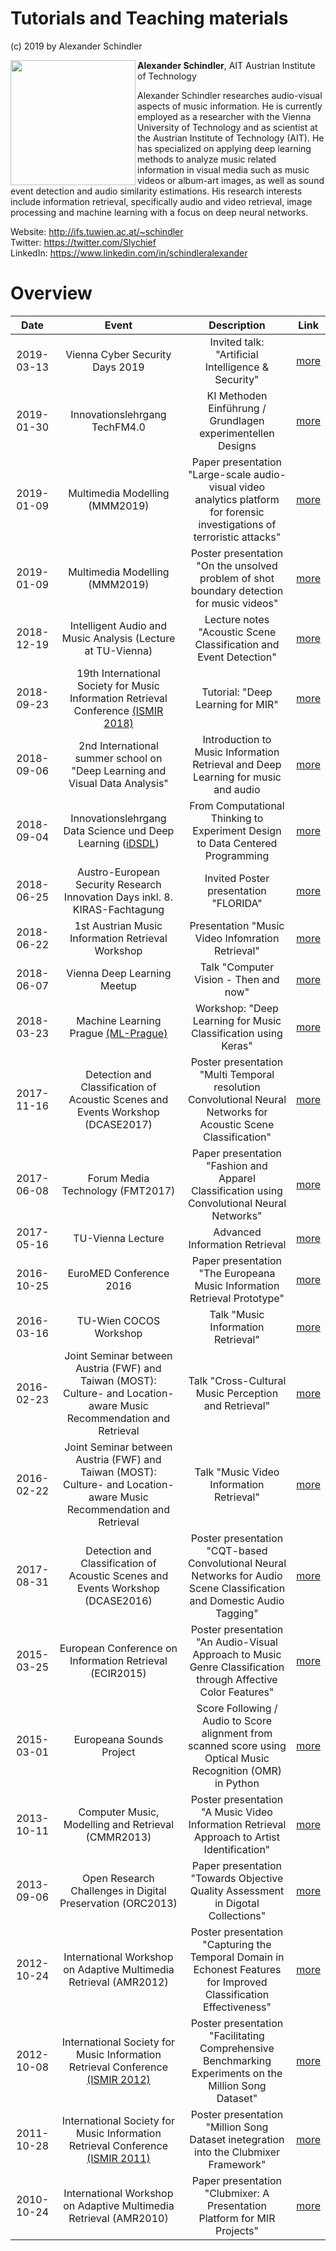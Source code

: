 # Tutorials and Teaching materials

(c) 2019 by Alexander Schindler

<img height="200px" src="http://www.ifs.tuwien.ac.at/~schindler/vdlm/assets/images/hqakstdk-400x4001-400x400.jpg" align="left">

**Alexander Schindler**, AIT Austrian Institute of Technology<br>

Alexander Schindler researches audio-visual aspects of music information. He is currently employed as a researcher with the Vienna University of Technology and as scientist at the Austrian Institute of Technology (AIT). He has specialized on applying deep learning methods to analyze music related information in visual media such as music videos or album-art images, as well as sound event detection and audio similarity estimations. His research interests include information retrieval, specifically audio and video retrieval, image processing and machine learning with a focus on deep neural networks.

Website: http://ifs.tuwien.ac.at/~schindler<br>Twitter: https://twitter.com/Slychief<br>LinkedIn: https://www.linkedin.com/in/schindleralexander<br>



# Overview

| Date       | Event | Description | Link |
|:----------:|:-----:|:-----------:|:----:|
| 2019-03-13 | Vienna Cyber Security Days 2019 | Invited talk: "Artificial Intelligence & Security" | [more](./content/2019-03-13_VCSW/) |
| 2019-01-30 | Innovationslehrgang TechFM4.0 | KI Methoden Einführung / Grundlagen experimentellen Designs | [more](./content/2019-01-30_TechFM4.0/) |
| 2019-01-09 | Multimedia Modelling (MMM2019) | Paper presentation "Large-scale audio-visual video analytics platform for forensic investigations of terroristic attacks" | [more](./content/2019-01-09_MMM19/) |
| 2019-01-09 | Multimedia Modelling (MMM2019) | Poster presentation "On the unsolved problem of shot boundary detection for music videos" | [more](./content/2019-01-09_MMM19_2/) |
| 2018-12-19 | Intelligent Audio and Music Analysis (Lecture at TU-Vienna) | Lecture notes "Acoustic Scene Classification and Event Detection" | [more](./content/2018-12-19_Intelligent_Audio_and_Music_Analysis) |
| 2018-09-23 | 19th International Society for Music Information Retrieval Conference [(ISMIR 2018)](http://ismir2018.ircam.fr/) | Tutorial: "Deep Learning for MIR" | [more](https://github.com/slychief/ismir2018_tutorial) |
| 2018-09-06 | 2nd International summer school on "Deep Learning and Visual Data Analysis" | Introduction to Music Information Retrieval and Deep Learning for music and audio | [more](./content/2018-09-06_Data_Science_Summer_School_Uni_Vienna) |
| 2018-09-04 | Innovationslehrgang Data Science und Deep Learning ([iDSDL](http://www.ifs.tuwien.ac.at/idsdl/)) | From Computational Thinking to Experiment Design to Data Centered Programming | [more](./content/2018-09-04_iDSDL_Datascience_Fundamentals) |
| 2018-06-25 | Austro-European Security Research Innovation Days inkl. 8. KIRAS-Fachtagung | Invited Poster presentation "FLORIDA" | [more](./content/2018-06-25_KIRAS/) |
| 2018-06-22 | 1st Austrian Music Information Retrieval Workshop | Presentation "Music Video Infomration Retrieval" | [more](./content/2018-06-22_Austrian_MIR_WS/) |
| 2018-06-07 | Vienna Deep Learning Meetup | Talk "Computer Vision - Then and now" | [more](./content/2018-06-07_VDLM19) |
| 2018-03-23 | Machine Learning Prague [(ML-Prague)](https://2018.mlprague.com/) | Workshop: "Deep Learning for Music Classification using Keras" | [more](https://github.com/slychief/mlprague2018_tutorial) |
| 2017-11-16 | Detection and Classification of Acoustic Scenes and Events Workshop (DCASE2017) | Poster presentation "Multi Temporal resolution Convolutional Neural Networks for Acoustic Scene Classification" | [more](./content/2017-11-16_DCASE/) |
| 2017-06-08 | Forum Media Technology (FMT2017) | Paper presentation "Fashion and Apparel Classification using Convolutional Neural Networks" | [more](./content/2017-11-16_DCASE/) |
| 2017-05-16 | TU-Vienna Lecture | Advanced Information Retrieval | [more](./content/2017-05-16_Advanced_Information_Retrieval/) |
| 2016-10-25 | EuroMED Conference 2016 | Paper presentation "The Europeana Music Information Retrieval Prototype" | [more](./content/2016-10-25_EuroMED/) |
| 2016-03-16 | TU-Wien COCOS Workshop | Talk "Music Information Retrieval" | [more](./content/2016-03-16_COCOS/) |
| 2016-02-23 | Joint Seminar between Austria (FWF) and Taiwan (MOST): Culture- and Location-aware Music Recommendation and Retrieval | Talk "Cross-Cultural Music Perception and Retrieval" | [more](./content/2016-02-22_Seminar_Taipei/) |
| 2016-02-22 | Joint Seminar between Austria (FWF) and Taiwan (MOST): Culture- and Location-aware Music Recommendation and Retrieval | Talk "Music Video Information Retrieval" | [more](./content/2016-02-22_Seminar_Taipei/) |
| 2017-08-31 | Detection and Classification of Acoustic Scenes and Events Workshop (DCASE2016) | Poster presentation "CQT-based Convolutional Neural Networks for Audio Scene Classification and Domestic Audio Tagging" | [more](./content/2016-08-31_DCASE/) |
| 2015-03-25 | European Conference on Information Retrieval (ECIR2015) | Poster presentation "An Audio-Visual Approach to Music Genre Classification through Affective Color Features" | [more](./content/2015-03-25_ECIR/) |
| 2015-03-01 | Europeana Sounds Project | Score Following / Audio to Score alignment from scanned score using Optical Music Recognition (OMR) in Python | [more](./content/2015-03-01_Score_Following/) |
| 2013-10-11 | Computer Music, Modelling and Retrieval (CMMR2013) | Poster presentation "A Music Video Information Retrieval Approach to Artist Identification" | [more](./content/2013-10-11_CMMR/) |
| 2013-09-06 | Open Research Challenges in Digital Preservation  (ORC2013) | Paper presentation "Towards Objective Quality Assessment in Digotal Collections" | [more](./content/2013-09-06_ORC2013/) |
| 2012-10-24 | International Workshop on Adaptive Multimedia Retrieval (AMR2012) | Poster presentation "Capturing the Temporal Domain in Echonest Features for Improved Classification Effectiveness" | [more](./content/2012-10-24_AMR2010/) |
| 2012-10-08 | International Society for Music Information Retrieval Conference [(ISMIR 2012)](https://ismir2012.ismir.net/) | Poster presentation "Facilitating Comprehensive Benchmarking Experiments on the Million Song Dataset" | [more](./content/2012-10-08_ISMIR/) |
| 2011-10-28 | International Society for Music Information Retrieval Conference [(ISMIR 2011)](https://ismir2011.ismir.net/) | Poster presentation "Million Song Dataset inetegration into the Clubmixer Framework" | [more](./content/2011-10-28_ISMIR/) |
| 2010-10-24 | International Workshop on Adaptive Multimedia Retrieval (AMR2010) | Paper presentation "Clubmixer: A Presentation Platform for MIR Projects" | [more](./content/2010-10-18_AMR2010/) |



